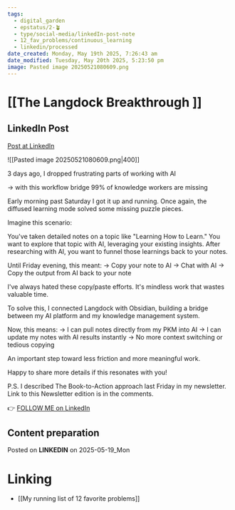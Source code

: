 ```yaml
---
tags:
  - digital_garden
  - epstatus/2-🪴
  - type/social-media/linkedIn-post-note
  - 12_fav_problems/continuous_learning
  - linkedin/processed
date_created: Monday, May 19th 2025, 7:26:43 am
date_modified: Tuesday, May 20th 2025, 5:23:50 pm
image: Pasted image 20250521080609.png
---
```

# [[The Langdock Breakthrough ]]
## LinkedIn Post
[Post at LinkedIn](https://www.linkedin.com/posts/sebastiankamilli_3-days-ago-i-dropped-frustrating-parts-of-activity-7330110124688105473-iyQk?utm_source=share&utm_medium=member_desktop&rcm=ACoAAA1M1pkBgWCYPhT45EpfLiHzViQqRWNCIv4)

![[Pasted image 20250521080609.png|400]]

3 days ago, I dropped frustrating parts of working with AI

→ with this workflow bridge 99% of knowledge workers are missing

Early morning past Saturday I got it up and running. 
Once again, the diffused learning mode solved some missing puzzle pieces.

Imagine this scenario:

You've taken detailed notes on a topic like "Learning How to Learn." 
You want to explore that topic with AI, leveraging your existing insights. 
After researching with AI, you want to funnel those learnings back to your notes.

Until Friday evening, this meant:
→ Copy your note to AI
→ Chat with AI
→ Copy the output from AI back to your note

I've always hated these copy/paste efforts. 
It's mindless work that wastes valuable time.

To solve this, I connected Langdock with Obsidian, building a bridge between my AI platform and my knowledge management system. 

Now, this means:
→ I can pull notes directly from my PKM into AI 
→ I can update my notes with AI results instantly 
→ No more context switching or tedious copying

An important step toward less friction and more meaningful work.

Happy to share more details if this resonates with you!

P.S. I described The Book-to-Action approach last Friday in my newsletter. 
Link to this Newsletter edition is in the comments. 


👉 [FOLLOW ME on LinkedIn](https://www.linkedin.com/comm/mynetwork/discovery-see-all?usecase=PEOPLE_FOLLOWS&followMember=sebastiankamilli)

## Content preparation



Posted on **LINKEDIN** on 2025-05-19_Mon
# Linking
+ [[My running list of 12 favorite problems]]
